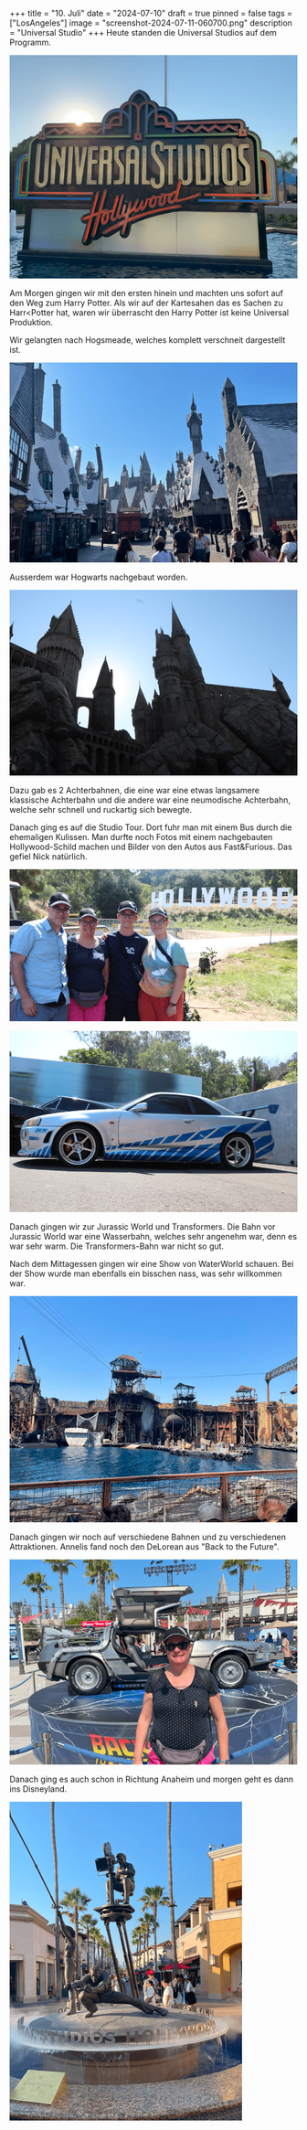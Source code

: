+++
title = "10. Juli"
date = "2024-07-10"
draft = true
pinned = false
tags = ["LosAngeles"]
image = "screenshot-2024-07-11-060700.png"
description = "Universal Studio"
+++
Heute standen die Universal Studios auf dem Programm. 

![](screenshot-2024-07-11-060724.png)

Am Morgen gingen wir mit den ersten hinein und machten uns sofort auf den Weg zum Harry Potter. Als wir auf der Kartesahen das es Sachen zu Harr<Potter hat, waren wir überrascht den Harry Potter ist keine Universal Produktion. 

Wir gelangten nach Hogsmeade, welches komplett verschneit dargestellt ist.  

![Verschneites Hogsmeade](screenshot-2024-07-11-060559.png)

Ausserdem war Hogwarts nachgebaut worden. 

![Hogwarts](screenshot-2024-07-11-060753.png)

Dazu gab es 2 Achterbahnen, die eine war eine etwas langsamere klassische Achterbahn und die andere war eine neumodische Achterbahn, welche sehr schnell und ruckartig sich bewegte.

Danach ging es auf die Studio Tour. Dort fuhr man mit einem Bus durch die ehemaligen Kulissen. Man durfte noch Fotos mit einem nachgebauten Hollywood-Schild machen und Bilder von den Autos aus Fast&Furious. Das gefiel Nick natürlich. 

![Wir mit dem nachgebauten Hollywood-Schild](screenshot-2024-07-11-060431.png)

![Auto aus Fast&Furious: Nissan Skyline ](screenshot-2024-07-11-060535.png)

Danach gingen wir zur Jurassic World und Transformers. Die Bahn vor Jurassic World war eine Wasserbahn, welches sehr angenehm war, denn es war sehr warm. Die Transformers-Bahn war nicht so gut.

Nach dem Mittagessen gingen wir eine Show von WaterWorld schauen. Bei der Show wurde man ebenfalls ein bisschen nass, was sehr willkommen war. 

![Das Bühnenbild von WaterWorld](screenshot-2024-07-11-060711.png)

Danach gingen wir noch auf verschiedene Bahnen und zu verschiedenen Attraktionen. Annelis fand noch den DeLorean aus "Back to the Future".

![](screenshot-2024-07-11-060616.png)

Danach ging es auch schon in Richtung Anaheim und morgen geht es dann ins Disneyland. 

![](screenshot-2024-07-11-060628.png)